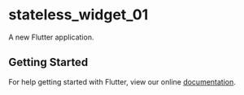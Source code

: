# stateless_widget_01

A new Flutter application.

## Getting Started

For help getting started with Flutter, view our online
[documentation](https://flutter.io/).
